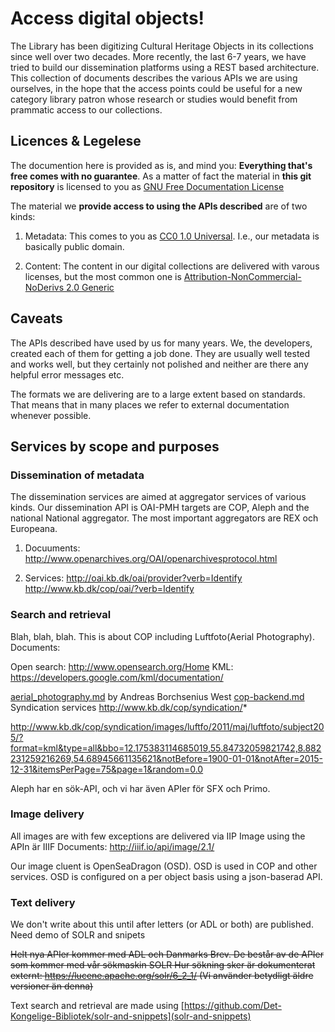 # Access digital objects!

The Library has been digitizing Cultural Heritage Objects in its
collections since well over two decades. More recently, the last 6-7
years, we have tried to build our dissemination platforms using a REST
based architecture. This collection of documents describes the various
APIs we are using ourselves, in the hope that the access points could
be useful for a new category library patron whose research or studies
would benefit from prammatic access to our collections.


## Licences & Legelese

The documention here is provided as is, and mind you: __Everything
that's free comes with no guarantee__. As a matter of fact the material
in __this git repository__ is licensed to you as [GNU Free Documentation License](LICENSE)

The material we __provide access to using the APIs described__ are of two kinds:

1. Metadata: This comes to you as [CC0 1.0
Universal](https://creativecommons.org/publicdomain/zero/1.0/). I.e.,
our metadata is basically public domain.

2. Content: The content in our digital collections are delivered with
varous licenses, but the most common one is
[Attribution-NonCommercial-NoDerivs 2.0
Generic](https://creativecommons.org/licenses/by-nc-nd/2.0/)

## Caveats

The APIs described have used by us for many years. We, the developers,
created each of them for getting a job done. They are usually well
tested and works well, but they certainly not polished and neither are
there any helpful error messages etc.

The formats we are delivering are to a large extent based on
standards. That means that in many places we refer to external
documentation whenever possible.


## Services by scope and purposes

### Dissemination of metadata

The dissemination services are aimed at aggregator services of various
kinds. Our dissemination API is OAI-PMH targets are COP, Aleph and the
national National aggregator. The most important aggregators are REX
och Europeana.

1. Docuuments:
http://www.openarchives.org/OAI/openarchivesprotocol.html

2. Services:
http://oai.kb.dk/oai/provider?verb=Identify
http://www.kb.dk/cop/oai/?verb=Identify

### Search and retrieval

Blah, blah, blah. This is about COP including Luftfoto(Aerial Photography). Documents:

Open search: http://www.opensearch.org/Home
KML: https://developers.google.com/kml/documentation/

[aerial_photography.md](aerial_photography.md) by Andreas Borchsenius West 
[cop-backend.md](cop-backend.md)
Syndication services http://www.kb.dk/cop/syndication/*

http://www.kb.dk/cop/syndication/images/luftfo/2011/maj/luftfoto/subject205/?format=kml&type=all&bbo=12.175383114685019,55.84732059821742,8.882231259216269,54.68945661135621&notBefore=1900-01-01&notAfter=2015-12-31&itemsPerPage=75&page=1&random=0.0

Aleph har en sök-API, och vi har även APIer för SFX och Primo.

### Image delivery

All images are with few exceptions are delivered via IIP Image using the APIn är IIIF Documents: http://iiif.io/api/image/2.1/

Our image cluent is OpenSeaDragon (OSD). OSD is used in COP and other
services. OSD is configured on a per object basis using a json-baserad
API.

### Text delivery

We don't write about this until after letters (or ADL or both) are published. Need demo of SOLR and snipets

~~Helt nya APIer kommer med ADL och Danmarks Brev. De består av de APIer som kommer med vår sökmaskin SOLR Hur sökning sker är dokumenterat externt: https://lucene.apache.org/solr/6_2_1/ (Vi använder betydligt äldre versioner än denna)~~

Text search and retrieval are made using  [https://github.com/Det-Kongelige-Bibliotek/solr-and-snippets](solr-and-snippets)